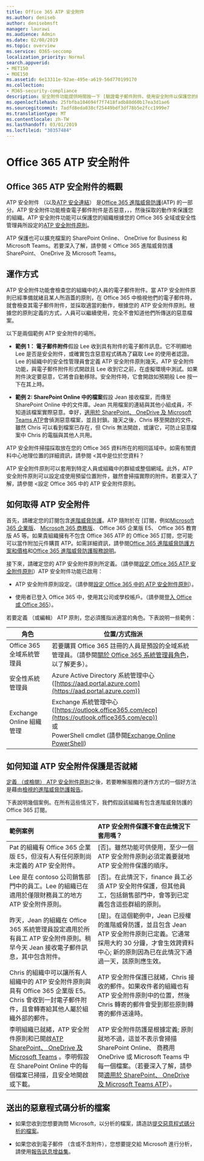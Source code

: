 ```yaml
---
title: Office 365 ATP 安全附件
ms.author: deniseb
author: denisebmsft
manager: laurawi
ms.audience: Admin
ms.date: 02/08/2019
ms.topic: overview
ms.service: O365-seccomp
localization_priority: Normal
search.appverid:
- MET150
- MOE150
ms.assetid: 6e13311e-92ae-495e-a619-56d770199170
ms.collection:
- M365-security-compliance
description: 安全附件功能提供時間按一下 [驗證電子郵件附件。使用安全附件以保護您的組織中的惡意檔案人員傳送或接收電子郵件中。
ms.openlocfilehash: 25fbfba104694f7f7418fadb88d60b17ea3d1ae6
ms.sourcegitcommit: 7adfd8eda038cf25449bdf3df78b5e2fcc1999e7
ms.translationtype: MT
ms.contentlocale: zh-TW
ms.lasthandoff: 03/01/2019
ms.locfileid: "30357484"
---
```

# <a name="office-365-atp-safe-attachments"></a>Office 365 ATP 安全附件

## <a name="overview-of-office-365-atp-safe-attachments"></a>Office 365 ATP 安全附件的概觀

ATP 安全附件 （以及[ATP 安全連結](atp-safe-links.md)） 是[Office 365 進階威脅防護](office-365-atp.md)(ATP) 的一部分。ATP 安全附件功能檢查電子郵件附件是否惡意，，，然後採取的動作來保護您的組織。ATP 安全附件功能可以保護您的組織根據您的 Office 365 全域或安全性管理員所設定的[ATP 安全附件原則](set-up-atp-safe-attachments-policies.md)。 
  
ATP 保護也可以擴充檔案的 SharePoint Online、 OneDrive for Business 和 Microsoft Teams。若要深入了解，請參閱 < <b0>Office 365 進階威脅防護 SharePoint、 OneDrive 及 Microsoft Teams</b0>。

## <a name="how-it-works"></a>運作方式

ATP 安全附件功能會檢查您的組織中的人員的電子郵件附件。當 ATP 安全附件原則已經準備就緒且某人所涵蓋的原則，在 Office 365 中檢視他們的電子郵件時，就會檢查其電子郵件附件，並採取適當的動作，根據您的 ATP 安全附件原則。根據您的原則定義的方式，人員可以繼續使用，完全不會知道他們所傳送的惡意檔案。
  
以下是兩個範例 ATP 安全附件的場所。
  
- **範例 1： 電子郵件附件**假設 Lee 收到具有附件的電子郵件訊息。它不明顯地 Lee 是否是安全附件，或確實包含惡意程式碼為了竊取 Lee 的使用者認證。Lee 的組織中的安全性管理員會定義 ATP 安全附件原則幾天。ATP 安全附件功能，與電子郵件附件形式開啟且 Lee 收到它之前，在虛擬環境中測試。如果附件決定要惡意，它將會自動移除。安全附件時，它會開啟如預期般 Lee 按一下在其上時。

- **範例 2: SharePoint Online 中的檔案**假設 Jean 接收檔案，而傳至 SharePoint Online 中的文件庫。Jean 共用檔案的連結與其他小組成員，不知道該檔案實際惡意。幸好，[適用於 SharePoint、 OneDrive 及 Microsoft Teams ATP](atp-for-spo-odb-and-teams.md)會偵測惡意檔案，並且封鎖。幾天之後，Chris 移至開啟的文件。雖然 Chris 可以看到檔案已存在，但 Chris 無法開啟，或讓它，可防止惡意檔案中 Chris 的電腦與其他人共用。

ATP 安全附件掃描採取放在您的 Office 365 資料所在的相同區域中。如需有關資料中心地理位置的詳細資訊，請參閱 <<c0>其中是位於您資料？ 

ATP 安全附件原則可以套用到特定人員或組織中的群組或整個網域。此外，ATP 安全附件原則可以設定成使用預留位置附件，雖然會掃描實際的附件。若要深入了解，請參閱 <<c0>設定 Office 365 中的 ATP 安全附件原則。
  
## <a name="how-to-get-atp-safe-attachments"></a>如何取得 ATP 安全附件

首先，請確定您的訂閱包含[進階威脅防護](office-365-atp.md)。ATP 隨附於在 [訂閱，例如[Microsoft 365 企業版](https://www.microsoft.com/microsoft-365/enterprise/home)、 [Microsoft 365 商務版](https://www.microsoft.com/microsoft-365/business)、 Office 365 企業版 E5、 Office 365 教育版 A5 等。如果貴組織擁有不包含 Office 365 ATP 的 Office 365 訂閱，您可能可以當作附加元件購買 ATP。如需詳細資訊，請參閱[Office 365 進階威脅防護方案和價格](https://products.office.com/exchange/advance-threat-protection)和[Office 365 進階威脅防護服務說明](https://docs.microsoft.com/office365/servicedescriptions/office-365-advanced-threat-protection-service-description)。 

接下來，請確定您的 ATP 安全附件原則所定義。（請參閱[設定 Office 365 ATP 安全附件原則](set-up-atp-safe-attachments-policies.md)）ATP 安全附件功能已啟用：
  
- ATP 安全附件原則設定。（請參閱[設定 Office 365 中的 ATP 安全附件原則](set-up-atp-safe-attachments-policies.md)）。

- 使用者已登入 Office 365 中，使用其公司或學校帳戶。（請參閱[登入 Office 或 Office 365](https://support.office.com/article/b9582171-fd1f-4284-9846-bdd72bb28426)）。

若要定義 （或編輯） ATP 原則，您必須獲指派適當的角色。下表說明一些範例：

|角色  |位置/方式指派  |
|---------|---------|
|Office 365 全域系統管理員 |若要購買 Office 365 註冊的人員是預設的全域系統管理員。（請參閱[關於 Office 365 系統管理員角色](https://docs.microsoft.com/office365/admin/add-users/about-admin-roles)，以了解更多）。         |
|安全性系統管理員 |Azure Active Directory 系統管理中心 ([https://aad.portal.azure.com](https://aad.portal.azure.com))|
|Exchange Online 組織管理 |Exchange 系統管理中心 ([https://outlook.office365.com/ecp](https://outlook.office365.com/ecp)) <br>或 <br>  PowerShell cmdlet (請參閱[Exchange Online PowerShell](https://docs.microsoft.com/powershell/exchange/exchange-online/exchange-online-powershell?view=exchange-ps)) |

## <a name="how-to-know-if-atp-safe-attachments-protection-is-in-place"></a>如何知道 ATP 安全附件保護是否就緒

[定義 （或檢閱） ATP 安全附件原則](set-up-atp-safe-attachments-policies.md)之後，若要瞭解服務的運作方式的一個好方法是藉由[檢視的進階威脅防護報告](view-reports-for-atp.md)。
  
下表說明幾個案例。在所有這些情況下，我們假設該組織有包含進階威脅防護的 Office 365 訂閱。
  
|**範例案例**|**ATP 安全附件保護不會在此情況下套用嗎？**|
|:-----|:-----|
|Pat 的組織有 Office 365 企業版 E5，但沒有人有任何原則尚未定義的 ATP 安全附件。  <br/> |[否]。雖然功能可供使用，至少一個 ATP 安全附件原則必須定義要就地 ATP 安全附件保護的順序。  <br/> |
|Lee 是在 contoso 公司銷售部門中的員工。Lee 的組織已在適用於僅限財務員工的地方 ATP 安全附件原則。  <br/> |[否]。在此情況下，finance 員工必須 ATP 安全附件保護，但其他員工，包括銷售部門中，會等到已定義包含這些群組的原則。  <br/> |
|昨天，Jean 的組織在 Office 365 系統管理員設定適用於所有員工 ATP 安全附件原則。稍早今天 Jean 接收電子郵件訊息，其中包含附件。  <br/> |[是]。在這個範例中，Jean 已授權的進階威脅防護，並且包含 Jean ATP 安全附件原則已定義。它通常採用大約 30 分鐘，才會生效跨資料中心; 新的原則因為已在此情況下通過一天，該原則應生效。  <br/> |
|Chris 的組織中可以讓所有人組織中的 ATP 安全附件原則與具有 Office 365 企業版 E5。Chris 會收到一封電子郵件附件，且會轉寄給其他人屬於組織外部的郵件。  <br/> |ATP 安全附件保護已就緒，Chris 接收的郵件。如果收件者的組織也有 ATP 安全附件原則中的位置，然後 Chris 轉寄的郵件會受到那些原則轉寄的郵件送達時。  <br/> |
|李明組織已就緒，ATP 安全附件原則和已開啟[ATP SharePoint、 OneDrive 及 Microsoft Teams](atp-for-spo-odb-and-teams.md) 。李明假設在 SharePoint Online 中的每個檔案已掃描，且安全地開啟或下載。<br/> |ATP 安全附件防護是根據定義; 原則就地不過，這並不表示會掃描 SharePoint Online、 商務用 OneDrive 或 Microsoft Teams 中每一個檔案。（若要深入了解，請參閱[適用於 SharePoint、 OneDrive 及 Microsoft Teams ATP](atp-for-spo-odb-and-teams.md)）。<br/> |

## <a name="submitting-files-for-malware-analysis"></a>送出的惡意程式碼分析的檔案

- 如果您收到您想要詢問 Microsoft，以分析的檔案，請造訪[提交惡意程式碼分析的檔案](https://aka.ms/wdsi/submit)。

- 如果您收到電子郵件 （含或不含附件），您想要提交給 Microsoft 進行分析，請使用[報告訊息增益集](enable-the-report-message-add-in.md)。
